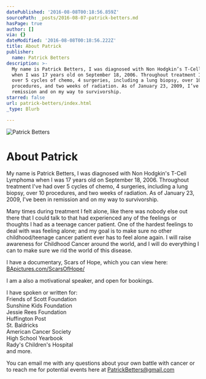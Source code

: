 ```yaml
---
datePublished: '2016-08-08T00:18:56.859Z'
sourcePath: _posts/2016-08-07-patrick-betters.md
hasPage: true
author: []
via: {}
dateModified: '2016-08-08T00:18:56.222Z'
title: About Patrick
publisher:
  name: Patrick Betters
description: >-
  My name is Patrick Betters, I was diagnosed with Non Hodgkin’s T-Cell Lymphoma
  when I was 17 years old on September 18, 2006. Throughout treatment I’ve had
  over 5 cycles of chemo, 4 surgeries, including a lung biopsy, over 10
  procedures, and two weeks of radiation. As of January 23, 2009, I’ve been in
  remission and on my way to survivorship.
starred: false
url: patrick-betters/index.html
_type: Blurb

---
```

![Patrick Betters](https://the-grid-user-content.s3-us-west-2.amazonaws.com/13164512-b0d1-415f-9a8e-4f809b9c2b1f.jpg)

# About Patrick

My name is Patrick Betters, I was diagnosed with Non Hodgkin's T-Cell Lymphoma when I was 17 years old on September 18, 2006\. Throughout treatment I've had over 5 cycles of chemo, 4 surgeries, including a lung biopsy, over 10 procedures, and two weeks of radiation. As of January 23, 2009, I've been in remission and on my way to survivorship.

Many times during treatment I felt alone, like there was nobody else out there that I could talk to that had experienced any of the feelings or thoughts I had as a teenage cancer patient. One of the hardest feelings to deal with was feeling alone; and my goal is to make sure no other childhood/teenage cancer patient ever has to feel alone again. I will raise awareness for Childhood Cancer around the world, and I will do everything I can to make sure we rid the world of this disease.

I have a documentary, Scars of Hope, which you can view here: [BApictures.com/ScarsOfHope/][0]

I am a also a motivational speaker, and open for bookings.

I have spoken or written for:  
Friends of Scott Foundation  
Sunshine Kids Foundation  
Jessie Rees Foundation  
Huffington Post  
St. Baldricks  
American Cancer Society  
High School Yearbook  
Rady's Children's Hospital  
and more.

You can email me with any questions about your own battle with cancer or to reach me for potential events here at [PatrickBetters@gmail.com][1]

[0]: http://BApictures.com/ScarsOfHope/ "Scars of Hope"
[1]: mailto:PatrickBetters@gmail.com